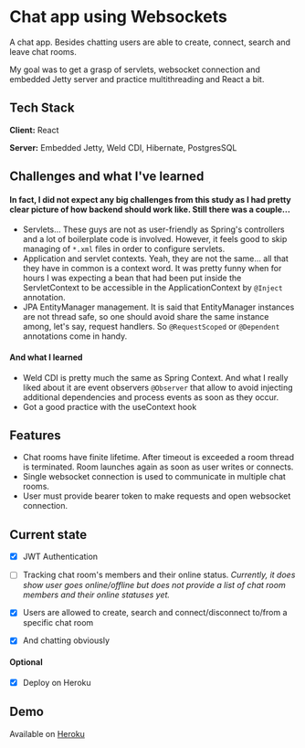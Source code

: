 
# Chat app using Websockets 

A chat app. Besides chatting users are able to create, connect, search and leave chat rooms.

My goal was to get a grasp of servlets, websocket connection and embedded Jetty server and practice multithreading and React a bit.

## Tech Stack

**Client:** React

**Server:** Embedded Jetty, Weld CDI, Hibernate, PostgresSQL


## Challenges and what I've learned

#### In fact, I did not expect any big challenges from this study as I had pretty clear picture of how backend should work like. Still there was a couple...
* Servlets... These guys are not as user-friendly as Spring's controllers and a lot of boilerplate code is involved. However, it feels good to skip managing of `*.xml` files in order to configure servlets.
* Application and servlet contexts. Yeah, they are not the same... all that they have in common is a context word. It was pretty funny when for hours I was expecting a bean that had been put inside the ServletContext to be accessible in the ApplicationContext by `@Inject` annotation. 
* JPA EntityManager management. It is said that EntityManager instances are not thread safe, so one should avoid share the same instance among, let's say, request handlers. So `@RequestScoped` or `@Dependent` annotations come in handy.

#### And what I learned
* Weld CDI is pretty much the same as Spring Context. And what I really liked about it are event observers `@Observer` that allow to avoid injecting additional dependencies and process events as soon as they occur.
* Got a good practice with the useContext hook

## Features

- Chat rooms have finite lifetime. After timeout is exceeded a room thread is terminated. Room launches again as soon as user writes or connects.
- Single websocket connection is used to communicate in multiple chat rooms. 
- User must provide bearer token to make requests and open websocket connection.



## Current state

- [x]  JWT Authentication
- [ ]  Tracking chat room's members and their online status. *Currently, it does show user goes online/offline but does not provide a list of chat room members and their online statuses yet.*
- [x]  Users are allowed to create, search and connect/disconnect to/from a specific chat room
- [x]  And chatting obviously 


#### Optional
- [x]  Deploy on Heroku
## Demo

Available on [Heroku](https://arcane-castle-98793.herokuapp.com/)